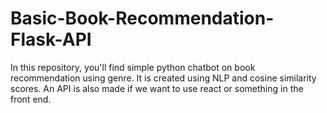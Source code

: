 # Basic-Book-Recommendation-Flask-API

In this repository, you'll find simple python chatbot on book recommendation using genre. It is created using NLP and cosine similarity scores. 
An API is also made if we want to use react or something in the front end.


